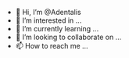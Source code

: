 - 👋 Hi, I’m @Adentalis
- 👀 I’m interested in ...
- 🌱 I’m currently learning ...
- 💞️ I’m looking to collaborate on ...
- 📫 How to reach me ...

<!---
Adentalis/Adentalis is a ✨ special ✨ repository because its `README.md` (this file) appears on your GitHub profile.
You can click the Preview link to take a look at your changes.
--->

